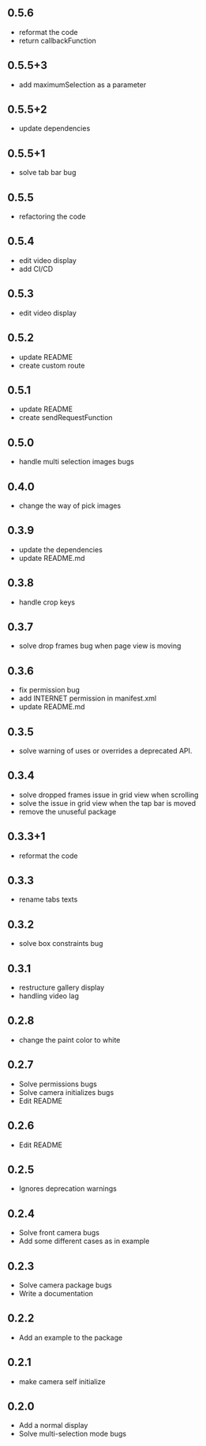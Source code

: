 ## 0.5.6
* reformat the code
* return callbackFunction

## 0.5.5+3
* add maximumSelection as a parameter

## 0.5.5+2
* update dependencies

## 0.5.5+1
* solve tab bar bug

## 0.5.5
* refactoring the code

## 0.5.4
* edit video display
* add CI/CD

## 0.5.3
* edit video display

## 0.5.2
* update README
* create custom route

## 0.5.1
* update README
* create sendRequestFunction

## 0.5.0
* handle multi selection images bugs

## 0.4.0
* change the way of pick images

## 0.3.9
* update the dependencies
* update README.md

## 0.3.8
* handle crop keys

## 0.3.7
* solve drop frames bug when page view is moving 

## 0.3.6
* fix permission bug
* add INTERNET permission in manifest.xml
* update README.md

## 0.3.5
* solve warning of uses or overrides a deprecated API.

## 0.3.4
* solve dropped frames issue in grid view when scrolling
* solve the issue in grid view when the tap bar is moved
* remove the unuseful package

## 0.3.3+1
* reformat the code
## 0.3.3
* rename tabs texts

## 0.3.2
* solve box constraints bug

## 0.3.1
* restructure gallery display
* handling video lag

## 0.2.8
* change the paint color to white

## 0.2.7

* Solve permissions bugs
* Solve camera initializes bugs
* Edit README

## 0.2.6

* Edit README

## 0.2.5

* Ignores deprecation warnings

## 0.2.4

* Solve front camera bugs
* Add some different cases as in example

## 0.2.3

* Solve camera package bugs
* Write a documentation

## 0.2.2

* Add an example to the package

## 0.2.1

* make camera self initialize

## 0.2.0

* Add a normal display
* Solve multi-selection mode bugs